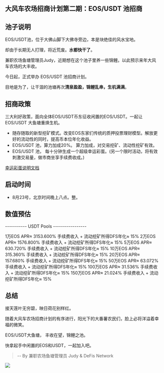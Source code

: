 ## 大风车农场招商计划第二期：EOS/USDT 池招商


## 池子说明

EOS/USDT池，位于大佛山脚下大佛寺旁边，本是块绝佳的风水宝地。

却由于长期无人打理，将近荒废。**水都快干了**。

兼职农场鱼塘管理员Judy，近期想在这个池子里养一些锦鲤。以此预示来年大风车农场的大丰收。

今日起，正式举办 EOS/USDT 池招商计划。

目地是为了，让干涸的池塘再次**清泉盈盈，锦鲤乱串，生机满满**。

## 招商政策

三大利好政策，面向全体EOS/USDT币东征收闲置的EOS/USDT。一起让 EOS/USDT 大鱼塘重焕生机。

* 随存随取的新型挖矿模式。改变EOS东家们传统的质押投票理财模型。解放更好的流动性的同时，提高币本位年化收益。
* EOS/USDT 池，算力加成20%。 算力加成，对交易挖矿、流动性挖矿有效。
* EOS/USDT 池， 每十分钟生成一个超级幸运彩蛋。(另一个限时活动，将有效刺激交易量，做市商坐享手续费收成。)

[幸运彩蛋说明文档](./lucky_egg_in_swap_trading.md)

## 启动时间

* 8月23号，北京时间晚上八点。整。

## 数值预估

----------- USDT Pools -----------------

1万EOS   APR≈ 3153.600% 手续费收入 + 流动挖矿所得DFS年化≈ 15%
2万EOS   APR≈ 1576.800% 手续费收入 + 流动挖矿所得DFS年化≈ 15%
5万EOS   APR≈ 630.720% 手续费收入 + 流动挖矿所得DFS年化≈ 15%
10万EOS  APR≈ 315.360% 手续费收入 + 流动挖矿所得DFS年化≈ 15%
20万EOS  APR≈ 157.680% 手续费收入 + 流动挖矿所得DFS年化≈ 15%
50万EOS  APR≈ 63.072% 手续费收入 + 流动挖矿所得DFS年化≈ 15%
100万EOS APR≈ 31.536% 手续费收入 + 流动挖矿所得DFS年化≈ 15%
150万EOS APR≈ 21.024% 手续费收入 + 流动挖矿所得DFS年化≈ 15%

## 总结

接天莲叶无穷碧，映日荷花别样红。

随着大风车农场招商计划的有序进行，阳光下的大番薯农民们，脸上必将洋溢着幸福的微笑。

EOS/USDT大鱼塘， 丰收在望，锦鲤之池。

快拿起手中闲置的EOS和USDT，一起加入吧。

> --  By 兼职农场鱼塘管理员 Judy & DeFis Network


![](https://tva1.sinaimg.cn/large/007S8ZIlgy1ghtoj50nsrj30p00e2adb.jpg)

